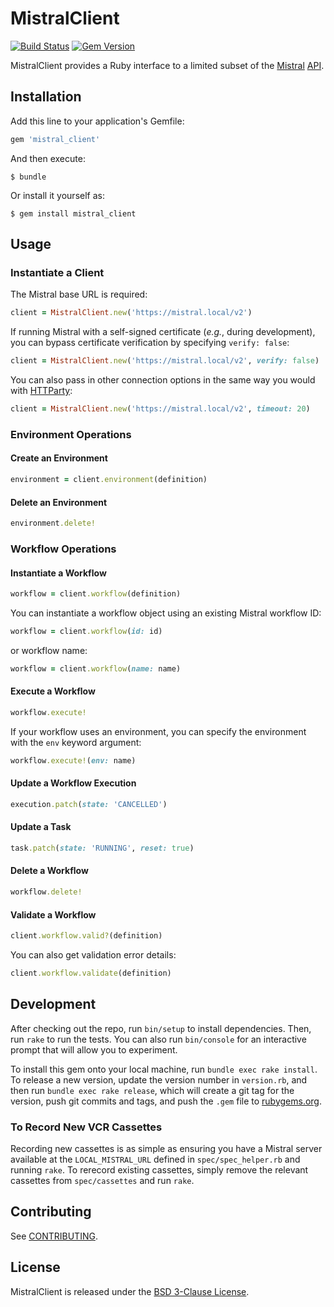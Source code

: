 # MistralClient

[![Build Status](https://travis-ci.org/civisanalytics/mistral_client.svg?branch=master)](https://travis-ci.org/civisanalytics/mistral_client)
[![Gem Version](https://badge.fury.io/rb/mistral_client.svg)](http://badge.fury.io/rb/mistral_client)

MistralClient provides a Ruby interface to a limited subset of
the [Mistral] [API].

[Mistral]: https://docs.openstack.org/mistral/latest/
[API]: https://docs.openstack.org/mistral/latest/user/rest_api_v2.html

## Installation

Add this line to your application's Gemfile:

```ruby
gem 'mistral_client'
```

And then execute:

    $ bundle

Or install it yourself as:

    $ gem install mistral_client

## Usage

### Instantiate a Client

The Mistral base URL is required:

```ruby
client = MistralClient.new('https://mistral.local/v2')
```

If running Mistral with a self-signed certificate (*e.g.*, during development),
you can bypass certificate verification by specifying `verify: false`:

```ruby
client = MistralClient.new('https://mistral.local/v2', verify: false)
```

You can also pass in other connection options in the same way you would with
[HTTParty](https://github.com/jnunemaker/httparty):

```ruby
client = MistralClient.new('https://mistral.local/v2', timeout: 20)
```

### Environment Operations

#### Create an Environment

```ruby
environment = client.environment(definition)
```

#### Delete an Environment

```ruby
environment.delete!
```

### Workflow Operations

#### Instantiate a Workflow

```ruby
workflow = client.workflow(definition)
```

You can instantiate a workflow object using an existing Mistral workflow ID:

```ruby
workflow = client.workflow(id: id)
```

or workflow name:

```ruby
workflow = client.workflow(name: name)
```

#### Execute a Workflow

```ruby
workflow.execute!
```

If your workflow uses an environment, you can specify the environment with the
`env` keyword argument:

```ruby
workflow.execute!(env: name)
```

#### Update a Workflow Execution

```ruby
execution.patch(state: 'CANCELLED')
```

#### Update a Task

```ruby
task.patch(state: 'RUNNING', reset: true)
```

#### Delete a Workflow

```ruby
workflow.delete!
```

#### Validate a Workflow

```ruby
client.workflow.valid?(definition)
```

You can also get validation error details:

```ruby
client.workflow.validate(definition)
```

## Development

After checking out the repo, run `bin/setup` to install dependencies. Then, run
`rake` to run the tests. You can also run `bin/console` for an interactive
prompt that will allow you to experiment.

To install this gem onto your local machine, run `bundle exec rake install`. To
release a new version, update the version number in `version.rb`, and then run
`bundle exec rake release`, which will create a git tag for the version, push
git commits and tags, and push the `.gem` file
to [rubygems.org](https://rubygems.org).

### To Record New VCR Cassettes

Recording new cassettes is as simple as ensuring you have a Mistral server
available at the `LOCAL_MISTRAL_URL` defined in `spec/spec_helper.rb` and
running `rake`. To rerecord existing cassettes, simply remove the relevant
cassettes from `spec/cassettes` and run `rake`.

## Contributing

See [CONTRIBUTING](CONTRIBUTING.md).

## License

MistralClient is released under the [BSD 3-Clause License](LICENSE.md).
